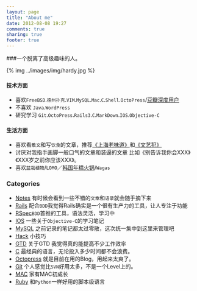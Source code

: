 ```yaml
---
layout: page
title: "About me"
date: 2012-08-08 19:27
comments: true
sharing: true
footer: true
---
```

###一个脱离了高级趣味的人。

{% img ../images/img/hardy.jpg %}



#### 技术方面
* 喜欢`FreeBSD`.`德州扑克`.`VIM`.`MySQL`.`Mac`.`C`.`Shell`.`OctoPress`/[豆瓣深度用户](http://www.douban.com/people/woody1983/ "《上海老味道》")
* 不喜欢 `Java`.`WordPress`
* 研究学习 `Git`.`OctoPress`.`Rails3`.`C`.`MarkDown`.`IOS`.`Objective-C`

#### 生活方面
* 喜欢看`散文`和写`饮食`的文章，推荐[《上海老味道》](http://book.douban.com/subject/2044609/ "《上海老味道》")和[《文艺犯》](http://book.douban.com/subject/10491690/"《文艺犯》")
* 讨厌对我指手画脚一般口气的文章和装逼的文章 比如《别告诉我你会XXX》《XXX岁之前你应该XXX》。
* 喜欢`盆栽植物`/`LOMO`／[韩国年糕火锅](http://www.dianping.com/shop/5440689)/`Wagas`

### Categories
* [Notes](/blog/categories/note/)  有时候会看到一些不错的`文章`和`语录`就会随手摘下来
* [Rails](/blog/categories/rails/) 配合`BDD`我觉得Rails确实是一个很有生产力的工具，让人专注于功能
* [RSpec](/blog/categories/rspec/)`BDD`首推的工具，语法灵活，学习中
* [IOS](/blog/categories/ios/)     一些关于`Objective-C`的学习笔记
* [MySQL](/blog/categories/mysql/) 之前记录的笔记都太过零散，这次统一集中到这里来管理吧
* [Hack](/blog/categories/hack/)   小技巧
* [GTD](/blog/categories/gtd/)     关于GTD 我觉得真的能提高不少工作效率
* [C](/blog/categories/c/)         最经典的语言，无论投入多少时间都不会浪费。
* [Octopress](/blog/categories/octopress/) 就是目前在用的Blog，用起来太爽了。
* [Git](/blog/categories/git/)     个人感觉比`SVN`好用太多，不是一个Level上的。
* [MAC](/blog/categories/mac/)     家有MAC初成长
* [Ruby](/blog/categories/ruby/)   和`Python`一样好用的脚本级语言

